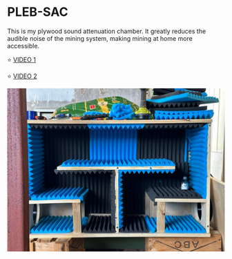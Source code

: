 # PLEB-SAC
This is my plywood sound attenuation chamber. It greatly reduces the audible noise of the mining system, making mining at home more accessible.

⭐ [VIDEO 1](https://github.com/devdass/PLEB-SAC/raw/main/enclosed.mp4)

⭐ [VIDEO 2](https://github.com/devdass/PLEB-SAC/raw/main/exposed.mp4)

![](https://github.com/devdass/PLEB-SAC/blob/main/sideview.jpg?raw=true)
